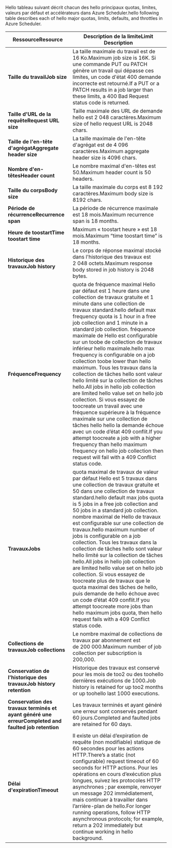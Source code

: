 <span data-ttu-id="b303d-101">Hello tableau suivant décrit chacun des hello principaux quotas, limites, valeurs par défaut et accélérateurs dans Azure Scheduler.</span><span class="sxs-lookup"><span data-stu-id="b303d-101">hello following table describes each of hello major quotas, limits, defaults, and throttles in Azure Scheduler.</span></span>

| <span data-ttu-id="b303d-102">Ressource</span><span class="sxs-lookup"><span data-stu-id="b303d-102">Resource</span></span> | <span data-ttu-id="b303d-103">Description de la limite</span><span class="sxs-lookup"><span data-stu-id="b303d-103">Limit Description</span></span> |
| --- | --- |
| <span data-ttu-id="b303d-104">**Taille du travail**</span><span class="sxs-lookup"><span data-stu-id="b303d-104">**Job size**</span></span> |<span data-ttu-id="b303d-105">La taille maximale du travail est de 16 Ko.</span><span class="sxs-lookup"><span data-stu-id="b303d-105">Maximum job size is 16K.</span></span> <span data-ttu-id="b303d-106">Si une commande PUT ou PATCH génère un travail qui dépasse ces limites, un code d'état 400 demande incorrecte est retourné.</span><span class="sxs-lookup"><span data-stu-id="b303d-106">If a PUT or a PATCH results in a job larger than these limits, a 400 Bad Request status code is returned.</span></span> |
| <span data-ttu-id="b303d-107">**Taille d'URL de la requête**</span><span class="sxs-lookup"><span data-stu-id="b303d-107">**Request URL size**</span></span> |<span data-ttu-id="b303d-108">Taille maximale des URL de demande hello est 2 048 caractères.</span><span class="sxs-lookup"><span data-stu-id="b303d-108">Maximum size of hello request URL is 2048 chars.</span></span> |
| <span data-ttu-id="b303d-109">**Taille de l'en-tête d'agrégat**</span><span class="sxs-lookup"><span data-stu-id="b303d-109">**Aggregate header size**</span></span> |<span data-ttu-id="b303d-110">La taille maximale de l'en-tête d'agrégat est de 4 096 caractères.</span><span class="sxs-lookup"><span data-stu-id="b303d-110">Maximum aggregate header size is 4096 chars.</span></span> |
| <span data-ttu-id="b303d-111">**Nombre d'en-têtes**</span><span class="sxs-lookup"><span data-stu-id="b303d-111">**Header count**</span></span> |<span data-ttu-id="b303d-112">Le nombre maximal d'en-têtes est 50.</span><span class="sxs-lookup"><span data-stu-id="b303d-112">Maximum header count is 50 headers.</span></span> |
| <span data-ttu-id="b303d-113">**Taille du corps**</span><span class="sxs-lookup"><span data-stu-id="b303d-113">**Body size**</span></span> |<span data-ttu-id="b303d-114">La taille maximale du corps est 8 192 caractères.</span><span class="sxs-lookup"><span data-stu-id="b303d-114">Maximum body size is 8192 chars.</span></span> |
| <span data-ttu-id="b303d-115">**Période de récurrence**</span><span class="sxs-lookup"><span data-stu-id="b303d-115">**Recurrence span**</span></span> |<span data-ttu-id="b303d-116">La période de récurrence maximale est 18 mois.</span><span class="sxs-lookup"><span data-stu-id="b303d-116">Maximum recurrence span is 18 months.</span></span> |
| <span data-ttu-id="b303d-117">**Heure de toostart**</span><span class="sxs-lookup"><span data-stu-id="b303d-117">**Time toostart time**</span></span> |<span data-ttu-id="b303d-118">Maximum « toostart heure » est 18 mois.</span><span class="sxs-lookup"><span data-stu-id="b303d-118">Maximum “time toostart time” is 18 months.</span></span> |
| <span data-ttu-id="b303d-119">**Historique des travaux**</span><span class="sxs-lookup"><span data-stu-id="b303d-119">**Job history**</span></span> |<span data-ttu-id="b303d-120">Le corps de réponse maximal stocké dans l'historique des travaux est 2 048 octets.</span><span class="sxs-lookup"><span data-stu-id="b303d-120">Maximum response body stored in job history is 2048 bytes.</span></span> |
| <span data-ttu-id="b303d-121">**Fréquence**</span><span class="sxs-lookup"><span data-stu-id="b303d-121">**Frequency**</span></span> |<span data-ttu-id="b303d-122">quota de fréquence maximal Hello par défaut est 1 heure dans une collection de travaux gratuite et 1 minute dans une collection de travaux standard.</span><span class="sxs-lookup"><span data-stu-id="b303d-122">hello default max frequency quota is 1 hour in a free job collection and 1 minute in a standard job collection.</span></span> <span data-ttu-id="b303d-123">fréquence maximale de Hello est configurable sur un toobe de collection de travaux inférieur hello maximale.</span><span class="sxs-lookup"><span data-stu-id="b303d-123">hello max frequency is configurable on a job collection toobe lower than hello maximum.</span></span> <span data-ttu-id="b303d-124">Tous les travaux dans la collection de tâches hello sont valeur hello limité sur la collection de tâches hello.</span><span class="sxs-lookup"><span data-stu-id="b303d-124">All jobs in hello job collection are limited hello value set on hello job collection.</span></span> <span data-ttu-id="b303d-125">Si vous essayez de toocreate un travail avec une fréquence supérieure à la fréquence maximale sur une collection de tâches hello hello la demande échoue avec un code d’état 409 conflit.</span><span class="sxs-lookup"><span data-stu-id="b303d-125">If you attempt toocreate a job with a higher frequency than hello maximum frequency on hello job collection then request will fail with a 409 Conflict status code.</span></span> |
| <span data-ttu-id="b303d-126">**Travaux**</span><span class="sxs-lookup"><span data-stu-id="b303d-126">**Jobs**</span></span> |<span data-ttu-id="b303d-127">quota maximal de travaux de valeur par défaut Hello est 5 travaux dans une collection de travaux gratuite et 50 dans une collection de travaux standard.</span><span class="sxs-lookup"><span data-stu-id="b303d-127">hello default max jobs quota is 5 jobs in a free job collection and 50 jobs in a standard job collection.</span></span> <span data-ttu-id="b303d-128">nombre maximal de Hello de travaux est configurable sur une collection de travaux.</span><span class="sxs-lookup"><span data-stu-id="b303d-128">hello maximum number of jobs is configurable on a job collection.</span></span> <span data-ttu-id="b303d-129">Tous les travaux dans la collection de tâches hello sont valeur hello limité sur la collection de tâches hello.</span><span class="sxs-lookup"><span data-stu-id="b303d-129">All jobs in hello job collection are limited hello value set on hello job collection.</span></span> <span data-ttu-id="b303d-130">Si vous essayez de toocreate plus de travaux que le quota maximal des tâches de hello, puis demande de hello échoue avec un code d’état 409 conflit.</span><span class="sxs-lookup"><span data-stu-id="b303d-130">If you attempt toocreate more jobs than hello maximum jobs quota, then hello request fails with a 409 Conflict status code.</span></span> |
| <span data-ttu-id="b303d-131">**Collections de travaux**</span><span class="sxs-lookup"><span data-stu-id="b303d-131">**Job collections**</span></span> |<span data-ttu-id="b303d-132">Le nombre maximal de collections de travaux par abonnement est de 200 000.</span><span class="sxs-lookup"><span data-stu-id="b303d-132">Maximum number of job collection per subscription is 200,000.</span></span> |
| <span data-ttu-id="b303d-133">**Conservation de l'historique des travaux**</span><span class="sxs-lookup"><span data-stu-id="b303d-133">**Job history retention**</span></span> |<span data-ttu-id="b303d-134">Historique des travaux est conservé pour les mois de too2 ou des toohello dernières exécutions de 1000.</span><span class="sxs-lookup"><span data-stu-id="b303d-134">Job history is retained for up too2 months or up toohello last 1000 executions.</span></span> |
| <span data-ttu-id="b303d-135">**Conservation des travaux terminés et ayant généré une erreur**</span><span class="sxs-lookup"><span data-stu-id="b303d-135">**Completed and faulted job retention**</span></span> |<span data-ttu-id="b303d-136">Les travaux terminés et ayant généré une erreur sont conservés pendant 60 jours.</span><span class="sxs-lookup"><span data-stu-id="b303d-136">Completed and faulted jobs are retained for 60 days.</span></span> |
| <span data-ttu-id="b303d-137">**Délai d'expiration**</span><span class="sxs-lookup"><span data-stu-id="b303d-137">**Timeout**</span></span> |<span data-ttu-id="b303d-138">Il existe un délai d’expiration de requête (non modifiable) statique de 60 secondes pour les actions HTTP.</span><span class="sxs-lookup"><span data-stu-id="b303d-138">There’s a static (not configurable) request timeout of 60 seconds for HTTP actions.</span></span> <span data-ttu-id="b303d-139">Pour les opérations en cours d’exécution plus longues, suivez les protocoles HTTP asynchrones ; par exemple, renvoyer un message 202 immédiatement, mais continuer à travailler dans l’arrière-plan de hello.</span><span class="sxs-lookup"><span data-stu-id="b303d-139">For longer running operations, follow HTTP asynchronous protocols; for example, return a 202 immediately but continue working in hello background.</span></span> |

